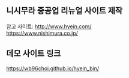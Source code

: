 ## 니시무라 중공업 리뉴얼 사이트 제작
참고 사이트: http://www.hyein.com/
    <br>    https://www.nishimura.co.jp/

## 데모 사이트 링크
https://wb96choi.github.io/hyein_bin/
